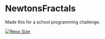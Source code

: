 # NewtonsFractals
Made this for a school programming challenge.

[![Repo Size](https://enthusiastic-future-direction.glitch.me/index.svg)](https://github.com/nekumelon/SonOfAnton)
